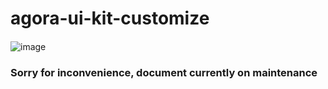 # agora-ui-kit-customize

#### 

![image](https://github.com/mayurmewada/agora-ui-kit-customize/assets/84275081/22bebce6-ddb8-42e3-abfc-bdcdd62d60ff)




### Sorry for inconvenience, document currently on maintenance
